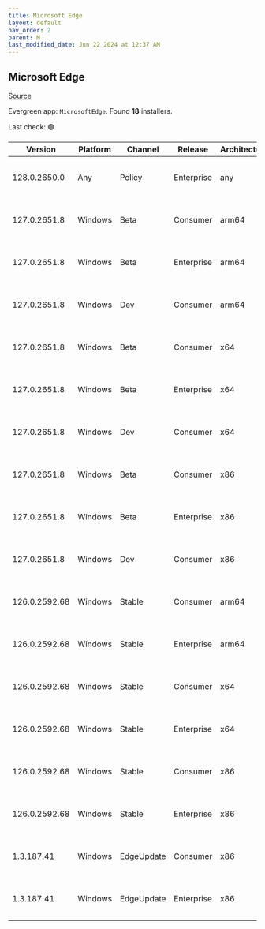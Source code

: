```yaml
---
title: Microsoft Edge
layout: default
nav_order: 2
parent: M
last_modified_date: Jun 22 2024 at 12:37 AM
---
```


## Microsoft Edge

[Source](https://www.microsoft.com/edge)

Evergreen app: `MicrosoftEdge`. Found **18** installers.

Last check: 🟢

| Version       | Platform | Channel    | Release    | Architecture | Hash                                                             | URI                                                                                                                                                                                                                                                                                                                      |
| ------------- | -------- | ---------- | ---------- | ------------ | ---------------------------------------------------------------- | ------------------------------------------------------------------------------------------------------------------------------------------------------------------------------------------------------------------------------------------------------------------------------------------------------------------------ |
| 128.0.2650.0  | Any      | Policy     | Enterprise | any          | 2E85BA67F4A8972B84B9B3278C27858FD5042BCC4F4E366066767F1E119151F2 | [https://msedge.sf.dl.delivery.mp.microsoft.com/filestreamingservice/files/d5a71ed1-8fb2-4ae6-8eee-73f4d308cf0d/MicrosoftEdgePolicyTemplates.cab](https://msedge.sf.dl.delivery.mp.microsoft.com/filestreamingservice/files/d5a71ed1-8fb2-4ae6-8eee-73f4d308cf0d/MicrosoftEdgePolicyTemplates.cab)                       |
| 127.0.2651.8  | Windows  | Beta       | Consumer   | arm64        | D32FB4DB630B8E99761521B610FE3905A99483684E6955EC36A4FA773FEFB21E | [https://msedge.sf.dl.delivery.mp.microsoft.com/filestreamingservice/files/6968555c-5bbe-4734-8d6e-4c263d8d1540/MicrosoftEdgeBetaEnterpriseARM64.msi](https://msedge.sf.dl.delivery.mp.microsoft.com/filestreamingservice/files/6968555c-5bbe-4734-8d6e-4c263d8d1540/MicrosoftEdgeBetaEnterpriseARM64.msi)               |
| 127.0.2651.8  | Windows  | Beta       | Enterprise | arm64        | D32FB4DB630B8E99761521B610FE3905A99483684E6955EC36A4FA773FEFB21E | [https://msedge.sf.dl.delivery.mp.microsoft.com/filestreamingservice/files/6968555c-5bbe-4734-8d6e-4c263d8d1540/MicrosoftEdgeBetaEnterpriseARM64.msi](https://msedge.sf.dl.delivery.mp.microsoft.com/filestreamingservice/files/6968555c-5bbe-4734-8d6e-4c263d8d1540/MicrosoftEdgeBetaEnterpriseARM64.msi)               |
| 127.0.2651.8  | Windows  | Dev        | Consumer   | arm64        | B05F69B1CDC5A58E59A8F689511FC198B0885D65411CF517FA428978CAA59340 | [https://msedge.sf.dl.delivery.mp.microsoft.com/filestreamingservice/files/632c8a1c-226c-478d-97b8-aaf67549a7d7/MicrosoftEdgeDevEnterpriseARM64.msi](https://msedge.sf.dl.delivery.mp.microsoft.com/filestreamingservice/files/632c8a1c-226c-478d-97b8-aaf67549a7d7/MicrosoftEdgeDevEnterpriseARM64.msi)                 |
| 127.0.2651.8  | Windows  | Beta       | Consumer   | x64          | BEE55A32FDDB4C789229F3EA999083715937546BB5D7C80A8740D3B5E21AC319 | [https://msedge.sf.dl.delivery.mp.microsoft.com/filestreamingservice/files/33249cec-8a67-4451-ab5e-04422dd412db/MicrosoftEdgeBetaEnterpriseX64.msi](https://msedge.sf.dl.delivery.mp.microsoft.com/filestreamingservice/files/33249cec-8a67-4451-ab5e-04422dd412db/MicrosoftEdgeBetaEnterpriseX64.msi)                   |
| 127.0.2651.8  | Windows  | Beta       | Enterprise | x64          | BEE55A32FDDB4C789229F3EA999083715937546BB5D7C80A8740D3B5E21AC319 | [https://msedge.sf.dl.delivery.mp.microsoft.com/filestreamingservice/files/33249cec-8a67-4451-ab5e-04422dd412db/MicrosoftEdgeBetaEnterpriseX64.msi](https://msedge.sf.dl.delivery.mp.microsoft.com/filestreamingservice/files/33249cec-8a67-4451-ab5e-04422dd412db/MicrosoftEdgeBetaEnterpriseX64.msi)                   |
| 127.0.2651.8  | Windows  | Dev        | Consumer   | x64          | 2F1BEFDCCACC65EC64E9541E82A0180F5BCEB29424ECEFD338F051DCA46D9A00 | [https://msedge.sf.dl.delivery.mp.microsoft.com/filestreamingservice/files/afa33fb6-0d9d-45ef-b034-dfb938c5dd51/MicrosoftEdgeDevEnterpriseX64.msi](https://msedge.sf.dl.delivery.mp.microsoft.com/filestreamingservice/files/afa33fb6-0d9d-45ef-b034-dfb938c5dd51/MicrosoftEdgeDevEnterpriseX64.msi)                     |
| 127.0.2651.8  | Windows  | Beta       | Consumer   | x86          | 0A03CFB9824B6F9D1F61573218268990959AC9F6CBD6DB1D297A335C469858ED | [https://msedge.sf.dl.delivery.mp.microsoft.com/filestreamingservice/files/024cf101-1fe7-47e1-aba6-28233204abef/MicrosoftEdgeBetaEnterpriseX86.msi](https://msedge.sf.dl.delivery.mp.microsoft.com/filestreamingservice/files/024cf101-1fe7-47e1-aba6-28233204abef/MicrosoftEdgeBetaEnterpriseX86.msi)                   |
| 127.0.2651.8  | Windows  | Beta       | Enterprise | x86          | 0A03CFB9824B6F9D1F61573218268990959AC9F6CBD6DB1D297A335C469858ED | [https://msedge.sf.dl.delivery.mp.microsoft.com/filestreamingservice/files/024cf101-1fe7-47e1-aba6-28233204abef/MicrosoftEdgeBetaEnterpriseX86.msi](https://msedge.sf.dl.delivery.mp.microsoft.com/filestreamingservice/files/024cf101-1fe7-47e1-aba6-28233204abef/MicrosoftEdgeBetaEnterpriseX86.msi)                   |
| 127.0.2651.8  | Windows  | Dev        | Consumer   | x86          | F2D7ED1AA59F0E414182A6601AF7886DAA55DE7C4BAEACA7D0641B6526203B36 | [https://msedge.sf.dl.delivery.mp.microsoft.com/filestreamingservice/files/ffe71c8f-1442-4701-a08e-7a804e81ad51/MicrosoftEdgeDevEnterpriseX86.msi](https://msedge.sf.dl.delivery.mp.microsoft.com/filestreamingservice/files/ffe71c8f-1442-4701-a08e-7a804e81ad51/MicrosoftEdgeDevEnterpriseX86.msi)                     |
| 126.0.2592.68 | Windows  | Stable     | Consumer   | arm64        | 3C85E5E038876DF3CB0140BB9570D6C848D9329978DF58A28B1B024E394B0BD0 | [https://msedge.sf.dl.delivery.mp.microsoft.com/filestreamingservice/files/c7926fb5-b753-4399-a218-e190a7c4c4d0/MicrosoftEdgeEnterpriseARM64.msi](https://msedge.sf.dl.delivery.mp.microsoft.com/filestreamingservice/files/c7926fb5-b753-4399-a218-e190a7c4c4d0/MicrosoftEdgeEnterpriseARM64.msi)                       |
| 126.0.2592.68 | Windows  | Stable     | Enterprise | arm64        | 3C85E5E038876DF3CB0140BB9570D6C848D9329978DF58A28B1B024E394B0BD0 | [https://msedge.sf.dl.delivery.mp.microsoft.com/filestreamingservice/files/c7926fb5-b753-4399-a218-e190a7c4c4d0/MicrosoftEdgeEnterpriseARM64.msi](https://msedge.sf.dl.delivery.mp.microsoft.com/filestreamingservice/files/c7926fb5-b753-4399-a218-e190a7c4c4d0/MicrosoftEdgeEnterpriseARM64.msi)                       |
| 126.0.2592.68 | Windows  | Stable     | Consumer   | x64          | FBAAB7F1C032F9FA45D8499D967D2AD110B8E33F043FC5D9CD9FEA4B83EC0579 | [https://msedge.sf.dl.delivery.mp.microsoft.com/filestreamingservice/files/af059af6-6a6c-4b07-9654-4312661f4c29/MicrosoftEdgeEnterpriseX64.msi](https://msedge.sf.dl.delivery.mp.microsoft.com/filestreamingservice/files/af059af6-6a6c-4b07-9654-4312661f4c29/MicrosoftEdgeEnterpriseX64.msi)                           |
| 126.0.2592.68 | Windows  | Stable     | Enterprise | x64          | FBAAB7F1C032F9FA45D8499D967D2AD110B8E33F043FC5D9CD9FEA4B83EC0579 | [https://msedge.sf.dl.delivery.mp.microsoft.com/filestreamingservice/files/af059af6-6a6c-4b07-9654-4312661f4c29/MicrosoftEdgeEnterpriseX64.msi](https://msedge.sf.dl.delivery.mp.microsoft.com/filestreamingservice/files/af059af6-6a6c-4b07-9654-4312661f4c29/MicrosoftEdgeEnterpriseX64.msi)                           |
| 126.0.2592.68 | Windows  | Stable     | Consumer   | x86          | FC7CDF6FA08E3235F477DB3D6A663B165EC588D0AC131A2C88D94D86629B2C96 | [https://msedge.sf.dl.delivery.mp.microsoft.com/filestreamingservice/files/1f35ace1-9392-4fdd-8d7c-dfd44e8bf1c0/MicrosoftEdgeEnterpriseX86.msi](https://msedge.sf.dl.delivery.mp.microsoft.com/filestreamingservice/files/1f35ace1-9392-4fdd-8d7c-dfd44e8bf1c0/MicrosoftEdgeEnterpriseX86.msi)                           |
| 126.0.2592.68 | Windows  | Stable     | Enterprise | x86          | FC7CDF6FA08E3235F477DB3D6A663B165EC588D0AC131A2C88D94D86629B2C96 | [https://msedge.sf.dl.delivery.mp.microsoft.com/filestreamingservice/files/1f35ace1-9392-4fdd-8d7c-dfd44e8bf1c0/MicrosoftEdgeEnterpriseX86.msi](https://msedge.sf.dl.delivery.mp.microsoft.com/filestreamingservice/files/1f35ace1-9392-4fdd-8d7c-dfd44e8bf1c0/MicrosoftEdgeEnterpriseX86.msi)                           |
| 1.3.187.41    | Windows  | EdgeUpdate | Consumer   | x86          | 200A59ABDEB32CC4D2CEC4079BE205F18B5F45BAE42ACB7940151F9780569889 | [https://msedge.sf.dl.delivery.mp.microsoft.com/filestreamingservice/files/2106c895-651f-4ed2-89de-96e91206c60c/MicrosoftEdgeUpdateSetup_X86_1.3.187.41.exe](https://msedge.sf.dl.delivery.mp.microsoft.com/filestreamingservice/files/2106c895-651f-4ed2-89de-96e91206c60c/MicrosoftEdgeUpdateSetup_X86_1.3.187.41.exe) |
| 1.3.187.41    | Windows  | EdgeUpdate | Enterprise | x86          | 200A59ABDEB32CC4D2CEC4079BE205F18B5F45BAE42ACB7940151F9780569889 | [https://msedge.sf.dl.delivery.mp.microsoft.com/filestreamingservice/files/2106c895-651f-4ed2-89de-96e91206c60c/MicrosoftEdgeUpdateSetup_X86_1.3.187.41.exe](https://msedge.sf.dl.delivery.mp.microsoft.com/filestreamingservice/files/2106c895-651f-4ed2-89de-96e91206c60c/MicrosoftEdgeUpdateSetup_X86_1.3.187.41.exe) |
